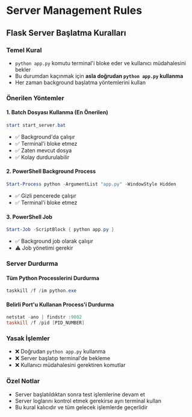 # Server Management Rules

## Flask Server Başlatma Kuralları

### Temel Kural
- `python app.py` komutu terminal'i bloke eder ve kullanıcı müdahalesini bekler
- Bu durumdan kaçınmak için **asla doğrudan `python app.py` kullanma**
- Her zaman background başlatma yöntemlerini kullan

### Önerilen Yöntemler

#### 1. Batch Dosyası Kullanma (En Önerilen)
```powershell
start start_server.bat
```
- ✅ Background'da çalışır
- ✅ Terminal'i bloke etmez
- ✅ Zaten mevcut dosya
- ✅ Kolay durdurulabilir

#### 2. PowerShell Background Process
```powershell
Start-Process python -ArgumentList "app.py" -WindowStyle Hidden
```
- ✅ Gizli pencerede çalışır
- ✅ Terminal'i bloke etmez

#### 3. PowerShell Job
```powershell
Start-Job -ScriptBlock { python app.py }
```
- ✅ Background job olarak çalışır
- ⚠️ Job yönetimi gerekir

### Server Durdurma

#### Tüm Python Processlerini Durdurma
```powershell
taskkill /f /im python.exe
```

#### Belirli Port'u Kullanan Process'i Durdurma
```powershell
netstat -ano | findstr :9002
taskkill /f /pid [PID_NUMBER]
```

### Yasak İşlemler
- ❌ Doğrudan `python app.py` kullanma
- ❌ Server başlatıp terminal'de bekleme
- ❌ Kullanıcı müdahalesini gerektiren komutlar

### Özel Notlar
- Server başlatıldıktan sonra test işlemlerine devam et
- Server loglarını kontrol etmek gerekirse ayrı terminal kullan
- Bu kural kalıcıdır ve tüm gelecek işlemlerde geçerlidir